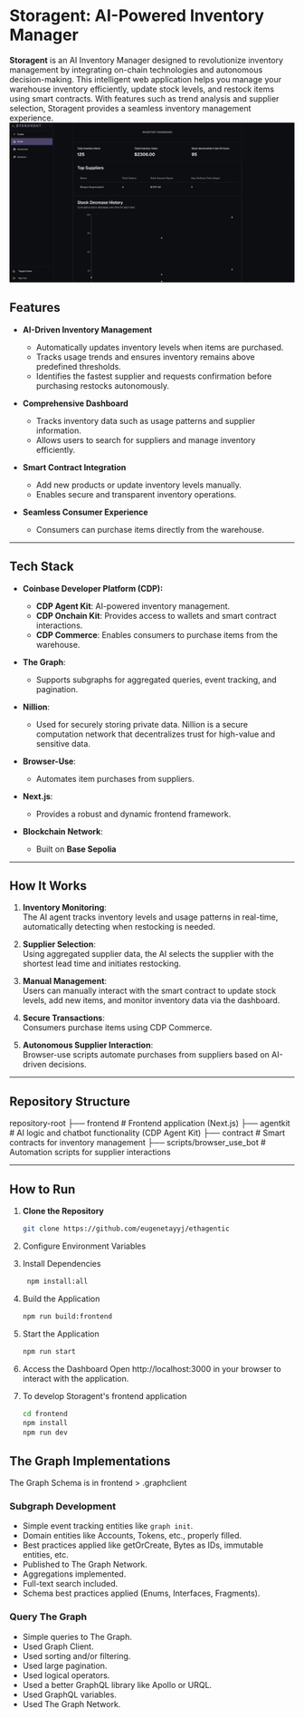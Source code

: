 # Storagent: AI-Powered Inventory Manager

**Storagent** is an AI Inventory Manager designed to revolutionize inventory management by integrating on-chain technologies and autonomous decision-making. This intelligent web application helps you manage your warehouse inventory efficiently, update stock levels, and restock items using smart contracts. With features such as trend analysis and supplier selection, Storagent provides a seamless inventory management experience.
![alt text](image.png)


## **Features**

- **AI-Driven Inventory Management**

  - Automatically updates inventory levels when items are purchased.
  - Tracks usage trends and ensures inventory remains above predefined thresholds.
  - Identifies the fastest supplier and requests confirmation before purchasing restocks autonomously.

- **Comprehensive Dashboard**

  - Tracks inventory data such as usage patterns and supplier information.
  - Allows users to search for suppliers and manage inventory efficiently.

- **Smart Contract Integration**

  - Add new products or update inventory levels manually.
  - Enables secure and transparent inventory operations.

- **Seamless Consumer Experience**

  - Consumers can purchase items directly from the warehouse.

---

## **Tech Stack**

- **Coinbase Developer Platform (CDP):**

  - **CDP Agent Kit**: AI-powered inventory management.
  - **CDP Onchain Kit**: Provides access to wallets and smart contract interactions.
  - **CDP Commerce**: Enables consumers to purchase items from the warehouse.

- **The Graph**:

  - Supports subgraphs for aggregated queries, event tracking, and pagination.

- **Nillion**:

  - Used for securely storing private data. Nillion is a secure computation network that decentralizes trust for high-value and sensitive data.

- **Browser-Use**:

  - Automates item purchases from suppliers.

- **Next.js**:

  - Provides a robust and dynamic frontend framework.

- **Blockchain Network**:
  - Built on **Base Sepolia**

---

## **How It Works**

1. **Inventory Monitoring**:  
   The AI agent tracks inventory levels and usage patterns in real-time, automatically detecting when restocking is needed.

2. **Supplier Selection**:  
   Using aggregated supplier data, the AI selects the supplier with the shortest lead time and initiates restocking.

3. **Manual Management**:  
   Users can manually interact with the smart contract to update stock levels, add new items, and monitor inventory data via the dashboard.

4. **Secure Transactions**:  
   Consumers purchase items using CDP Commerce.

5. **Autonomous Supplier Interaction**:  
   Browser-use scripts automate purchases from suppliers based on AI-driven decisions.

---

## **Repository Structure**

repository-root
├── frontend # Frontend application (Next.js)
├── agentkit # AI logic and chatbot functionality (CDP Agent Kit)
├── contract # Smart contracts for inventory management
├── scripts/browser_use_bot # Automation scripts for supplier interactions

---

## **How to Run**

1. **Clone the Repository**

   ```bash
   git clone https://github.com/eugenetayyj/ethagentic

   ```

2.	Configure Environment Variables


3. Install Dependencies

   ```bash
    npm install:all
   ```

4. Build the Application
   ```bash
   npm run build:frontend
   ```

5. Start the Application
   ```bash
   npm run start
   ```

6. Access the Dashboard
    Open http://localhost:3000 in your browser to interact with the application.

7. To develop Storagent's frontend application
   ```bash
   cd frontend
   npm install
   npm run dev
   ```

## The Graph Implementations
The Graph Schema is in frontend > .graphclient

### Subgraph Development
- Simple event tracking entities like `graph init`.
- Domain entities like Accounts, Tokens, etc., properly filled.
- Best practices applied like getOrCreate, Bytes as IDs, immutable entities, etc.
- Published to The Graph Network.
- Aggregations implemented.
- Full-text search included.
- Schema best practices applied (Enums, Interfaces, Fragments).

### Query The Graph
- Simple queries to The Graph.
- Used Graph Client.
- Used sorting and/or filtering.
- Used large pagination.
- Used logical operators.
- Used a better GraphQL library like Apollo or URQL.
- Used GraphQL variables.
- Used The Graph Network.
